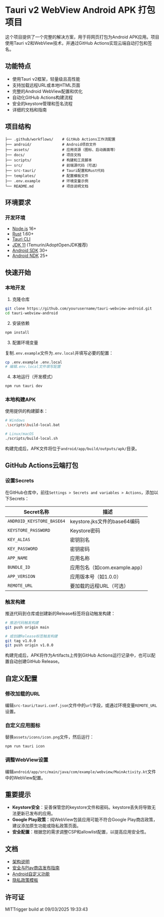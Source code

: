 # Tauri v2 WebView Android APK 打包项目

这个项目提供了一个完整的解决方案，用于将网页打包为Android APK应用。项目使用Tauri v2和WebView技术，并通过GitHub Actions实现云端自动打包和签名。

## 功能特点

- 使用Tauri v2框架，轻量级且高性能
- 支持加载远程URL或本地HTML页面
- 完整的Android WebView配置和优化
- 自动化GitHub Actions构建流程
- 安全的keystore管理和签名流程
- 详细的文档和指南

## 项目结构

```
├── .github/workflows/    # GitHub Actions工作流配置
├── android/              # Android项目文件
├── assets/               # 应用资源（图标、启动画面等）
├── docs/                 # 项目文档
├── scripts/              # 构建和工具脚本
├── src/                  # 前端源代码（可选）
├── src-tauri/            # Tauri配置和Rust代码
├── templates/            # 配置模板文件
├── .env.example          # 环境变量示例
└── README.md             # 项目说明文档
```

## 环境要求

### 开发环境

- [Node.js](https://nodejs.org/) 16+
- [Rust](https://www.rust-lang.org/) 1.60+
- [Tauri CLI](https://tauri.app/v1/guides/getting-started/prerequisites)
- [JDK 11](https://adoptium.net/) (Temurin/AdoptOpenJDK推荐)
- [Android SDK](https://developer.android.com/studio) 30+
- [Android NDK](https://developer.android.com/ndk) 25+

## 快速开始

### 本地开发

1. 克隆仓库

```bash
git clone https://github.com/yourusername/tauri-webview-android.git
cd tauri-webview-android
```

2. 安装依赖

```bash
npm install
```

3. 配置环境变量

复制`.env.example`文件为`.env.local`并填写必要的配置：

```bash
cp .env.example .env.local
# 编辑.env.local文件填写配置
```

4. 本地运行（开发模式）

```bash
npm run tauri dev
```

### 本地构建APK

使用提供的构建脚本：

```bash
# Windows
.\scripts\build-local.bat

# Linux/macOS
./scripts/build-local.sh
```

构建完成后，APK文件将位于`android/app/build/outputs/apk/`目录。

## GitHub Actions云端打包

### 设置Secrets

在GitHub仓库中，前往`Settings > Secrets and variables > Actions`，添加以下Secrets：

| Secret名称 | 描述 |
|------------|------|
| `ANDROID_KEYSTORE_BASE64` | keystore.jks文件的base64编码 |
| `KEYSTORE_PASSWORD` | Keystore密码 |
| `KEY_ALIAS` | 密钥别名 |
| `KEY_PASSWORD` | 密钥密码 |
| `APP_NAME` | 应用名称 |
| `BUNDLE_ID` | 应用包名（如com.example.app） |
| `APP_VERSION` | 应用版本号（如1.0.0） |
| `REMOTE_URL` | 要加载的远程URL（可选） |

### 触发构建

推送代码到仓库或创建新的Release标签将自动触发构建：

```bash
# 推送代码触发构建
git push origin main

# 或创建Release标签触发构建
git tag v1.0.0
git push origin v1.0.0
```

构建完成后，APK将作为Artifacts上传到GitHub Actions运行记录中，也可以配置自动创建GitHub Release。

## 自定义配置

### 修改加载的URL

编辑`src-tauri/tauri.conf.json`文件中的`url`字段，或通过环境变量`REMOTE_URL`设置。

### 自定义应用图标

替换`assets/icons/icon.png`文件，然后运行：

```bash
npm run tauri icon
```

### 调整WebView设置

编辑`android/app/src/main/java/com/example/webview/MainActivity.kt`文件中的WebView配置。

## 重要提示

- **Keystore安全**：妥善保管您的keystore文件和密码。keystore丢失将导致无法更新已发布的应用。
- **Google Play政策**：纯WebView包装应用可能不符合Google Play商店政策，建议添加原生功能或隐私政策页面。
- **安全配置**：根据您的需求调整CSP和allowlist配置，以提高应用安全性。

## 文档

- [架构说明](./docs/architecture.md)
- [安全与Play商店发布指南](./docs/security_and_playstore.md)
- [Android自定义功能](./docs/android_customization.md)
- [隐私政策模板](./docs/privacy_policy_template.md)

## 许可证

MITT r i g g e r   b u i l d   a t   0 9 / 0 3 / 2 0 2 5   1 9 : 3 3 : 4 3  
 